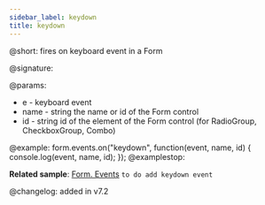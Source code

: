 ```yaml
---
sidebar_label: keydown 
title: keydown 
---     
```


@short: fires on keyboard event in a Form

@signature: 

@params: 
- e - keyboard event
- name - string  the name or id of the Form control 
- id - string  id of the element of the Form control (for RadioGroup, CheckboxGroup, Combo)

@example:
form.events.on("keydown", function(event, name, id) {
    console.log(event, name, id);
});
@examplestop:

**Related sample**: [Form. Events](https://snippet.dhtmlx.com/vyipsaoa) `to do add keydown event`

@changelog: added in v7.2
